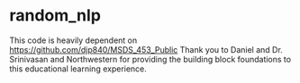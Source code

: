 # random_nlp

This code is heavily dependent on https://github.com/djp840/MSDS_453_Public
Thank you to Daniel and Dr. Srinivasan and Northwestern for providing the building block foundations to this educational learning experience.
